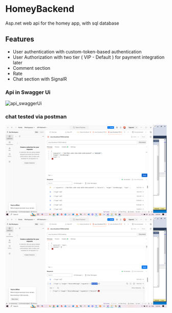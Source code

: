 # HomeyBackend
Asp.net web api for the homey app, with sql database
## Features
* User authentication with custom-token-based authentication
* User Authorization with two tier ( VIP - Default ) for payment integration later
* Comment section
* Rate
* Chat section with SignalR
### Api in Swagger Ui
![api_swaggerUi](https://github.com/user-attachments/assets/1d51d5a7-7333-4bae-b597-c4d45534f20a)
### chat tested via postman
![screenshot](Screenshot(366).png)
![screenshot](Screenshot(367).png)
